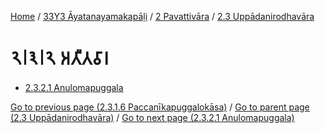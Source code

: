 
[Home](/) / [33Y3 Āyatanayamakapāḷi](../../../33Y3.md) / [2 Pavattivāra](../../2.md) / [2.3 Uppādanirodhavāra](../2.3.md)

# 𑁨𑁇𑁩𑁇𑁨 𑀅𑀢𑀻𑀢𑀯𑀸𑀭

* [2.3.2.1 Anulomapuggala](2.3.2/2.3.2.1.md)

[Go to previous page (2.3.1.6 Paccanīkapuggalokāsa)](2.3.1/2.3.1.6.md) / [Go to parent page (2.3 Uppādanirodhavāra)](../2.3.md) / [Go to next page (2.3.2.1 Anulomapuggala)](2.3.2/2.3.2.1.md)


